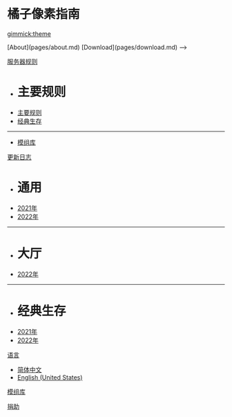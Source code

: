 <!--
  -- Name of your wiki
  -- Do NOT remove the leading `#` character.
  -->

# 橘子像素指南


<!--
  -- Default theme
  -- (Read: http://dynalon.github.io/mdwiki/#!customizing.md#Theme_chooser)
  -->

[gimmick:theme](spacelab)


<!--
  -- Navigation
  -- (Read: http://dynalon.github.io/mdwiki/#!quickstart.md#Adding_a_navigation)
  -->
<!-->
[About](pages/about.md)
[Download](pages/download.md)
-->

[服务器规则]()

  * # 主要规则
  * [主要规则](pages/rules/index.md)
  * [经典生存]()
  - - - -
  * [模组库]()

[更新日志]()

  * # 通用
  * [2021年]()
  * [2022年](pages/update-log/universal/index.md)
  - - - -
  * # 大厅
  * [2022年](pages/update-loh/lobby/2022/index.md)
  - - - -
  * # 经典生存
  * [2021年](pages/update-log/ybsur/2021/index.md)
  * [2022年](pages/update-log/ybsur/2022.md)


[语言]()

  * [简体中文](/zh-CN/)
  * [English (United States)](/en-US/)

[模组库](pages/modlibrary/index.md)

[捐助](pages/donate.md)

<!-- A more complex navigation example: ----------------------------------------

[Menu Item 1]()

  * # SubMenu Heading 1
  * [SubMenu Item 1](pages/subitem1.md)
  * [SubMenu Item 2](pages/subitem2.md)
  - - - -
  * # SubMenu Heading 2
  * [SubMenu Item 3](pages/subitem3.md)
  - - - -
  * # SubMenu Heading 3
  * [SubMenu Item 3](pages/subitem3.md)

[Menu Item 2](pages/item2.md)

[Menu Item 3](pages/item3.md)

---------------------------------------------------------------------------- -->

<!--
  -- Change the Language
  -- Could be useful when there's more than one language wiki.
  -->

<!--
[Change the Language]()

  * [English (United States)](/en_US/)
  * [English (United Kingdom)](/en_GB/)
  * [Italian](/it/)
-->

<!--
  -- Let the user choose a theme
  -- (Read: http://dynalon.github.io/mdwiki/#!quickstart.md#Adding_a_navigation)
  -->

<!--
[gimmick:themechooser](Choose theme)
-->
